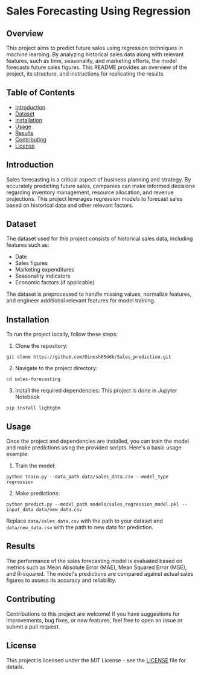# Sales Forecasting Using Regression

## Overview

This project aims to predict future sales using regression techniques in machine learning. By analyzing historical sales data along with relevant features, such as time, seasonality, and marketing efforts, the model forecasts future sales figures. This README provides an overview of the project, its structure, and instructions for replicating the results.

## Table of Contents

- [Introduction](#introduction)
- [Dataset](#dataset)
- [Installation](#installation)
- [Usage](#usage)
- [Results](#results)
- [Contributing](#contributing)
- [License](#license)

## Introduction

Sales forecasting is a critical aspect of business planning and strategy. By accurately predicting future sales, companies can make informed decisions regarding inventory management, resource allocation, and revenue projections. This project leverages regression models to forecast sales based on historical data and other relevant factors.

## Dataset

The dataset used for this project consists of historical sales data, including features such as:

- Date
- Sales figures
- Marketing expenditures
- Seasonality indicators
- Economic factors (if applicable)

The dataset is preprocessed to handle missing values, normalize features, and engineer additional relevant features for model training.

## Installation

To run the project locally, follow these steps:

1. Clone the repository:
```
git clone https://github.com/Dinesh05ddk/Sales_prediction.git
```

2. Navigate to the project directory:
```
cd sales-forecasting
```

3. Install the required dependencies:
This project is done in Jupyter Notebook
```
pip install lightgbm
```

## Usage

Once the project and dependencies are installed, you can train the model and make predictions using the provided scripts. Here's a basic usage example:

1. Train the model:
```
python train.py --data_path data/sales_data.csv --model_type regression
```

2. Make predictions:

```
python predict.py --model_path models/sales_regression_model.pkl --input_data data/new_data.csv
```


Replace `data/sales_data.csv` with the path to your dataset and `data/new_data.csv` with the path to new data for prediction.

## Results

The performance of the sales forecasting model is evaluated based on metrics such as Mean Absolute Error (MAE), Mean Squared Error (MSE), and R-squared. The model's predictions are compared against actual sales figures to assess its accuracy and reliability.

## Contributing

Contributions to this project are welcome! If you have suggestions for improvements, bug fixes, or new features, feel free to open an issue or submit a pull request.

## License

This project is licensed under the MIT License - see the [LICENSE](LICENSE) file for details.
